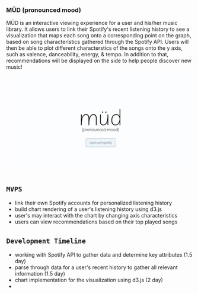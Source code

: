 ### MÜD (pronounced mood)

MÜD is an interactive viewing experience for a user and his/her music library. It allows users to link their Spotify's recent listening history to see a visualization that maps each song onto a corresponding point on the graph, based on song characteristics gathered through the Spotify API. Users will then be able to plot different characterstics of the songs onto the y axis, such as valence, danceability, energy, & tempo. In addition to that, recommendations will be displayed on the side to help people discover new music!

![gif](https://github.com/lilwanngg/mud/blob/master/public/ezgif.com-gif-maker%20(1).gif)

## `MVPS`
* link their own Spotify accounts for personalized listening history
* build chart rendering of a user's listening history using d3.js
* user's may interact with the chart by changing axis characteristics
* users can view recommendations based on their top played songs 


## `Development Timeline`
* working with Spotify API to gather data and determine key attributes (1.5 day)
* parse through data for a user's recent history to gather all relevant information (1.5 day)
* chart implementation for the visualization using d3.js (2 day)
* 

